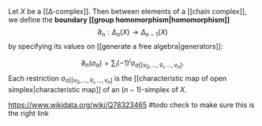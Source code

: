 Let $X$ be a [[∆-complex]]. Then between elements of a [[chain complex]], we define the **boundary [[group homomorphism|homomorphism]]** $$\partial_n: \Delta_n(X) \to \Delta_{n-1}(X)$$ by specifying its values on [[generate a free algebra|generators]]: 

$$\partial_n(\sigma_\alpha)= \sum_i(-1)^i\sigma_{\alpha|[v_0,\dots,\hat v_i,\dots, v_n]}.$$ Each restriction $\sigma_{\alpha|[v_0,\dots,\hat v_i,\dots, v_n]}$ is the [[characteristic map of open simplex|characteristic map]] of an $(n-1)$-simplex of $X$.

https://www.wikidata.org/wiki/Q78323465 #todo check to make sure this is the right link
